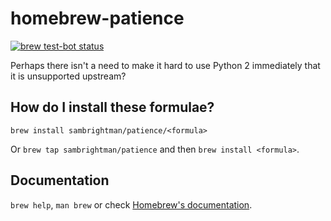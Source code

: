 # homebrew-patience

[![brew test-bot status](https://github.com/sambrightman/homebrew-patience/workflows/brew%20test-bot/badge.svg)](https://github.com/sambrightman/homebrew-patience/actions)

Perhaps there isn't a need to make it hard to use Python 2 immediately that it is unsupported upstream?

## How do I install these formulae?
`brew install sambrightman/patience/<formula>`

Or `brew tap sambrightman/patience` and then `brew install <formula>`.

## Documentation
`brew help`, `man brew` or check [Homebrew's documentation](https://docs.brew.sh).
